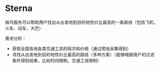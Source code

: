 # Sterna
候鸟服务可以帮助用户找出从出发地到目的地性价比最高的一条路线（包括飞机，火车、动车，大巴）

需求分析：

+ 获取全国各地各类交通工具的班次和价格（通过爬虫采集得到）
+ 寻找从出发地到目的地性价比最高的路线（多种方案）（能够根据用户的过滤条件得到结果，比如时间限制，交通工具限制）

